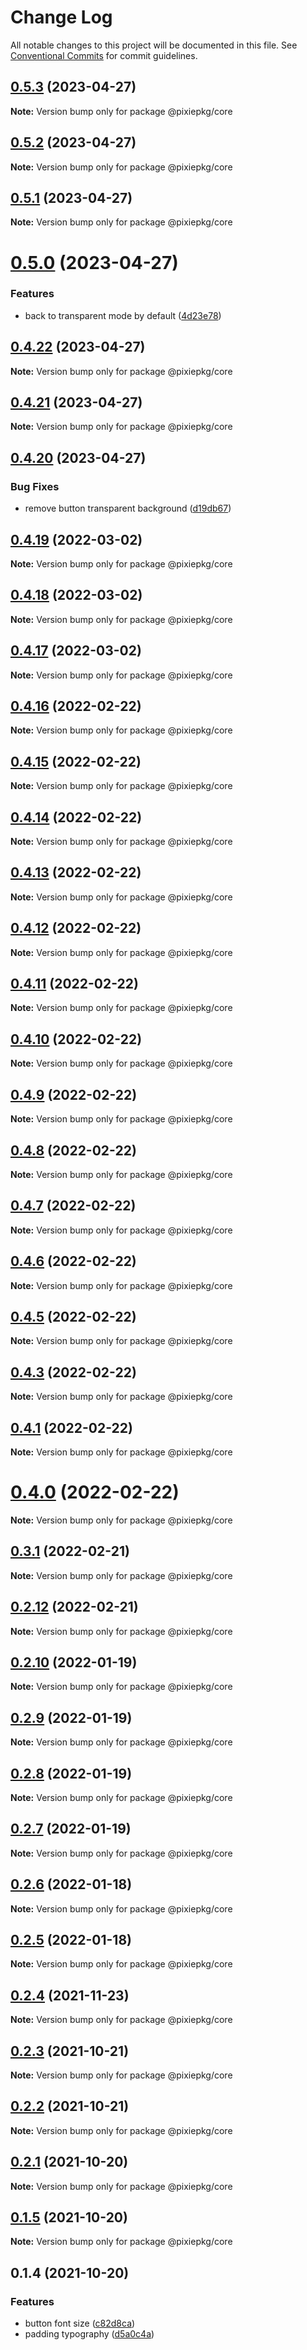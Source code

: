 # Change Log

All notable changes to this project will be documented in this file.
See [Conventional Commits](https://conventionalcommits.org) for commit guidelines.

## [0.5.3](https://github.com/pixiespirit/web-uikit/compare/v0.5.2...v0.5.3) (2023-04-27)

**Note:** Version bump only for package @pixiepkg/core





## [0.5.2](https://github.com/pixiespirit/web-uikit/compare/v0.5.1...v0.5.2) (2023-04-27)

**Note:** Version bump only for package @pixiepkg/core





## [0.5.1](https://github.com/pixiespirit/web-uikit/compare/v0.5.0...v0.5.1) (2023-04-27)

**Note:** Version bump only for package @pixiepkg/core





# [0.5.0](https://github.com/pixiespirit/web-uikit/compare/v0.4.22...v0.5.0) (2023-04-27)


### Features

* back to transparent mode by default ([4d23e78](https://github.com/pixiespirit/web-uikit/commit/4d23e780225db0183d4020335265f9af993feb38))





## [0.4.22](https://github.com/pixiespirit/web-uikit/compare/v0.4.21...v0.4.22) (2023-04-27)

**Note:** Version bump only for package @pixiepkg/core





## [0.4.21](https://github.com/pixiespirit/web-uikit/compare/v0.4.20...v0.4.21) (2023-04-27)

**Note:** Version bump only for package @pixiepkg/core





## [0.4.20](https://github.com/pixiespirit/web-uikit/compare/v0.4.19...v0.4.20) (2023-04-27)


### Bug Fixes

* remove button transparent background ([d19db67](https://github.com/pixiespirit/web-uikit/commit/d19db673c94c14f8833bd8c523113054e85bf7cd))





## [0.4.19](https://github.com/pixiespirit/web-uikit/compare/v0.4.18...v0.4.19) (2022-03-02)

**Note:** Version bump only for package @pixiepkg/core





## [0.4.18](https://github.com/pixiespirit/web-uikit/compare/v0.4.17...v0.4.18) (2022-03-02)

**Note:** Version bump only for package @pixiepkg/core





## [0.4.17](https://github.com/pixiespirit/web-uikit/compare/v0.4.16...v0.4.17) (2022-03-02)

**Note:** Version bump only for package @pixiepkg/core





## [0.4.16](https://github.com/pixiespirit/web-uikit/compare/v0.4.14...v0.4.16) (2022-02-22)

**Note:** Version bump only for package @pixiepkg/core





## [0.4.15](https://github.com/pixiespirit/web-uikit/compare/v0.4.14...v0.4.15) (2022-02-22)

**Note:** Version bump only for package @pixiepkg/core





## [0.4.14](https://github.com/pixiespirit/web-uikit/compare/v0.4.13...v0.4.14) (2022-02-22)

**Note:** Version bump only for package @pixiepkg/core





## [0.4.13](https://github.com/pixiespirit/web-uikit/compare/v0.4.12...v0.4.13) (2022-02-22)

**Note:** Version bump only for package @pixiepkg/core





## [0.4.12](https://github.com/pixiespirit/web-uikit/compare/v0.4.11...v0.4.12) (2022-02-22)

**Note:** Version bump only for package @pixiepkg/core





## [0.4.11](https://github.com/pixiespirit/web-uikit/compare/v0.4.10...v0.4.11) (2022-02-22)

**Note:** Version bump only for package @pixiepkg/core





## [0.4.10](https://github.com/pixiespirit/web-uikit/compare/v0.4.9...v0.4.10) (2022-02-22)

**Note:** Version bump only for package @pixiepkg/core





## [0.4.9](https://github.com/pixiespirit/web-uikit/compare/v0.4.8...v0.4.9) (2022-02-22)

**Note:** Version bump only for package @pixiepkg/core





## [0.4.8](https://github.com/pixiespirit/web-uikit/compare/v0.4.7...v0.4.8) (2022-02-22)

**Note:** Version bump only for package @pixiepkg/core





## [0.4.7](https://github.com/pixiespirit/web-uikit/compare/v0.4.5...v0.4.7) (2022-02-22)

**Note:** Version bump only for package @pixiepkg/core

## [0.4.6](https://github.com/pixiespirit/web-uikit/compare/v0.4.5...v0.4.6) (2022-02-22)

**Note:** Version bump only for package @pixiepkg/core

## [0.4.5](https://github.com/pixiespirit/web-uikit/compare/v0.4.3...v0.4.5) (2022-02-22)

**Note:** Version bump only for package @pixiepkg/core

## [0.4.3](https://github.com/pixiespirit/web-uikit/compare/v0.4.1...v0.4.3) (2022-02-22)

**Note:** Version bump only for package @pixiepkg/core

## [0.4.1](https://github.com/pixiespirit/web-uikit/compare/v0.4.0...v0.4.1) (2022-02-22)

**Note:** Version bump only for package @pixiepkg/core

# [0.4.0](https://github.com/pixiespirit/web-uikit/compare/v0.3.1...v0.4.0) (2022-02-22)

**Note:** Version bump only for package @pixiepkg/core

## [0.3.1](https://github.com/pixiespirit/web-uikit/compare/v0.2.12...v0.3.1) (2022-02-21)

**Note:** Version bump only for package @pixiepkg/core

## [0.2.12](https://github.com/pixiespirit/web-uikit/compare/v1.0.1...v0.2.12) (2022-02-21)

**Note:** Version bump only for package @pixiepkg/core

## [0.2.10](https://github.com/pixiespirit/web-uikit/compare/v0.2.9...v0.2.10) (2022-01-19)

**Note:** Version bump only for package @pixiepkg/core

## [0.2.9](https://github.com/pixiespirit/web-uikit/compare/v0.2.8...v0.2.9) (2022-01-19)

**Note:** Version bump only for package @pixiepkg/core

## [0.2.8](https://github.com/pixiespirit/web-uikit/compare/v0.2.7...v0.2.8) (2022-01-19)

**Note:** Version bump only for package @pixiepkg/core

## [0.2.7](https://github.com/pixiespirit/web-uikit/compare/v0.2.6...v0.2.7) (2022-01-19)

**Note:** Version bump only for package @pixiepkg/core

## [0.2.6](https://github.com/pixiespirit/web-uikit/compare/v0.2.5...v0.2.6) (2022-01-18)

**Note:** Version bump only for package @pixiepkg/core

## [0.2.5](https://github.com/pixiespirit/web-uikit/compare/v0.2.4...v0.2.5) (2022-01-18)

**Note:** Version bump only for package @pixiepkg/core

## [0.2.4](https://github.com/pixiespirit/web-uikit/compare/v0.2.3...v0.2.4) (2021-11-23)

**Note:** Version bump only for package @pixiepkg/core

## [0.2.3](https://github.com/pixiespirit/web-uikit/compare/v0.2.2...v0.2.3) (2021-10-21)

**Note:** Version bump only for package @pixiepkg/core

## [0.2.2](https://github.com/pixiespirit/web-uikit/compare/v0.2.1...v0.2.2) (2021-10-21)

**Note:** Version bump only for package @pixiepkg/core

## [0.2.1](https://github.com/pixiespirit/web-uikit/compare/v0.1.5...v0.2.1) (2021-10-20)

**Note:** Version bump only for package @pixiepkg/core

## [0.1.5](https://github.com/pixiespirit/web-uikit/compare/v0.1.4...v0.1.5) (2021-10-20)

**Note:** Version bump only for package @pixiepkg/core

## 0.1.4 (2021-10-20)

### Features

- button font size ([c82d8ca](https://github.com/pixiespirit/web-uikit/commit/c82d8ca99b815d3a01c5f552725462427f674bd4))
- padding typography ([d5a0c4a](https://github.com/pixiespirit/web-uikit/commit/d5a0c4a95f9edec69df668c762aaf3af4aca9c83))
